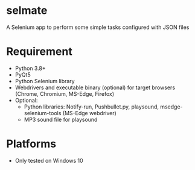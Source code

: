# selmate
A Selenium app to perform some simple tasks configured with JSON files

# Requirement
- Python 3.8+
- PyQt5
- Python Selenium library
- Webdrivers and executable binary (optional) for target browsers (Chrome, Chromium, MS-Edge, Firefox)
- Optional:
  * Python libraries:  Notify-run, Pushbullet.py, playsound, msedge-selenium-tools (MS-Edge webdriver)
  * MP3 sound file for playsound

# Platforms
- Only tested on Windows 10
